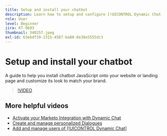 ```yaml
---
title: Setup and install your chatbot
description: Learn how to setup and configure [!UICONTROL Dynamic Chat] for first use.
role: User
level: Beginner
jira: KT-9693
thumbnail: 340257.jpeg
exl-id: 63e6df39-2315-4587-ba80-8e38e5555dc3
---
```

# Setup and install your chatbot

A guide to help you install chatbot JavaScript onto your website or landing page and customize its look to match your brand.

>[!VIDEO](https://video.tv.adobe.com/v/340257/?quality=12&learn=on)

## More helpful videos

* [Activate your Marketo Integration with Dynamic Chat](marketo-integration.md)
* [Create and manage personalized Dialogues](dialogue-management.md)
* [Add and manage users of [!UICONTROL Dynamic Chat] ](user-management.md)
